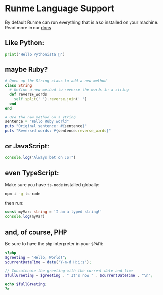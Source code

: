 # Runme Language Support

By default Runme can run everything that is also installed on your machine.
Read more in our [docs](https://docs.runme.dev/features#interpreter)

## Like Python:

```py
print("Hello Pythonista 🐍")
```

## maybe Ruby?

```rb
# Open up the String class to add a new method
class String
  # Define a new method to reverse the words in a string
  def reverse_words
    self.split(' ').reverse.join(' ')
  end
end

# Use the new method on a string
sentence = "Hello Ruby world"
puts "Original sentence: #{sentence}"
puts "Reversed words: #{sentence.reverse_words}"
```

## or JavaScript:

```js
console.log("Always bet on JS!")
```

## even TypeScript:

Make sure you have `ts-node` installed globally:

```sh
npm i -g ts-node
```

then run:

```ts
const myVar: string = 'I am a typed string!'
console.log(myVar)
```

## and, of course, PHP

Be sure to have the `php` interpreter in your `$PATH`:

```php { interpreter=php }
<?php
$greeting = "Hello, World!";
$currentDateTime = date('Y-m-d H:i:s');

// Concatenate the greeting with the current date and time
$fullGreeting = $greeting . " It's now " . $currentDateTime . "\n";

echo $fullGreeting;
?>
```
